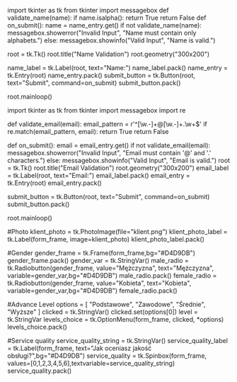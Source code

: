 import tkinter as tk
from tkinter import messagebox
def validate_name(name):
    if name.isalpha():
        return True
    return False
def on_submit():
    name = name_entry.get()
    if not validate_name(name):
        messagebox.showerror("Invalid Input", 
                             "Name must contain only alphabets.")
    else:
        messagebox.showinfo("Valid Input",
                            "Name is valid.")

root = tk.Tk()
root.title("Name Validation")
root.geometry("300x200")

name_label = tk.Label(root, text="Name:")
name_label.pack()
name_entry = tk.Entry(root)
name_entry.pack()
submit_button = tk.Button(root, text="Submit", command=on_submit)
submit_button.pack()

root.mainloop()






import tkinter as tk
from tkinter import messagebox
import re

def validate_email(email):
    email_pattern = r'^[\w\.-]+@[\w\.-]+\.\w+$'
    if re.match(email_pattern, email):
        return True
    return False

def on_submit():
    email = email_entry.get()
    if not validate_email(email):
        messagebox.showerror("Invalid Input", 
                             "Email must contain '@' and '.' characters.")
    else:
        messagebox.showinfo("Valid Input", "Email is valid.")
root = tk.Tk()
root.title("Email Validation")
root.geometry("300x200")
email_label = tk.Label(root, text="Email:")
email_label.pack()
email_entry = tk.Entry(root)
email_entry.pack()

submit_button = tk.Button(root, text="Submit", command=on_submit)
submit_button.pack()

root.mainloop()




#Photo
klient_photo = tk.PhotoImage(file="klient.png")
klient_photo_label = tk.Label(form_frame, image=klient_photo)
klient_photo_label.pack()

#Gender
gender_frame = tk.Frame(form_frame,bg="#D4D9DB")
gender_frame.pack()
gender_var = tk.StringVar()
male_radio = tk.Radiobutton(gender_frame, value="Mężczyzna", text="Mężczyzna", variable=gender_var,bg="#D4D9DB")
male_radio.pack()
female_radio = tk.Radiobutton(gender_frame, value="Kobieta", text="Kobieta", variable=gender_var,bg="#D4D9DB")
female_radio.pack()

#Advance Level
options = [
    "Podstawowe",
    "Zawodowe",
    "Średnie",
    "Wyższe"
]
clicked = tk.StringVar()
clicked.set(options[0])
level = tk.StringVar
levels_choice = tk.OptionMenu(form_frame, clicked, *options)
levels_choice.pack()

#Service quality
service_quality_string = tk.StringVar()
service_quality_label = tk.Label(form_frame, text="Jak oceniasz jakość obsługi?",bg="#D4D9DB")
service_quality = tk.Spinbox(form_frame, values=[0,1,2,3,4,5,6],textvariable=service_quality_string)
service_quality.pack()


